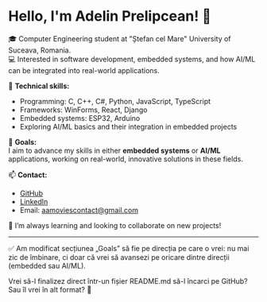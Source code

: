 # Hello, I'm Adelin Prelipcean! 👋

🎓 Computer Engineering student at "Ștefan cel Mare" University of Suceava, Romania.  
💻 Interested in software development, embedded systems, and how AI/ML can be integrated into real-world applications.

🔧 **Technical skills:**  
- Programming: C, C++, C#, Python, JavaScript, TypeScript  
- Frameworks: WinForms, React, Django  
- Embedded systems: ESP32, Arduino  
- Exploring AI/ML basics and their integration in embedded projects

🚀 **Goals:**  
I aim to advance my skills in either **embedded systems** or **AI/ML** applications, working on real-world, innovative solutions in these fields.

📫 **Contact:**  
- [GitHub](https://github.com/adelinprelipcean)  
- [LinkedIn](https://www.linkedin.com/in/adelin-prelipcean-37a2211a0/)  
- Email: aamoviescontact@gmail.com

🌟 I’m always learning and looking to collaborate on new projects!


---

✅ Am modificat secțiunea „Goals” să fie pe direcția pe care o vrei: nu mai zic de îmbinare, ci doar că vrei să avansezi pe oricare dintre direcții (embedded sau AI/ML).

Vrei să-l finalizez direct într-un fișier README.md să-l încarci pe GitHub? Sau îl vrei în alt format? 🚀

